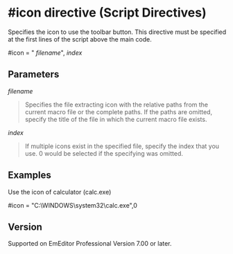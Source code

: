 # \#icon directive (Script Directives)

Specifies the icon to use the toolbar button. This directive must be specified at the first lines of the script above the main code.

#icon = " _filename_", _index_

## Parameters

_filename_

> Specifies the file extracting icon with the relative paths from the current macro file or the complete paths. If the paths are omitted, specify the title of the file in which the current macro file exists.

_index_

> If multiple icons exist in the specified file, specify the index that you use. 0 would be selected if the specifying was omitted.

## Examples

Use the icon of calculator (calc.exe)

#icon = "C:\\WINDOWS\\system32\\calc.exe",0

## Version

Supported on EmEditor Professional Version 7.00 or later.